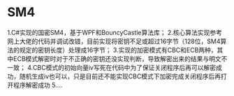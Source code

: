 # SM4
1.C#实现的国密SM4，基于WPF和BouncyCastle算法库；
2.核心算法实现参考网上大佬的代码并调试改错，目前实现将密钥不足或超过16字节（128位，SM4算法的规定的密钥长度）处理成16字节；
3.实现的加密模式有CBC和ECB两种，其中ECB模式解密时对于不正确的密钥还没实现判断，导致解密出来的结果与明文不一致；
4.CBC模式的初始向量iv写死在代码中为了保证关闭程序后再可以解密成功，随机生成iv也可以，只是目前还不能实现CBC模式下加密完成关闭程序后再打开程序解密成功
5....
